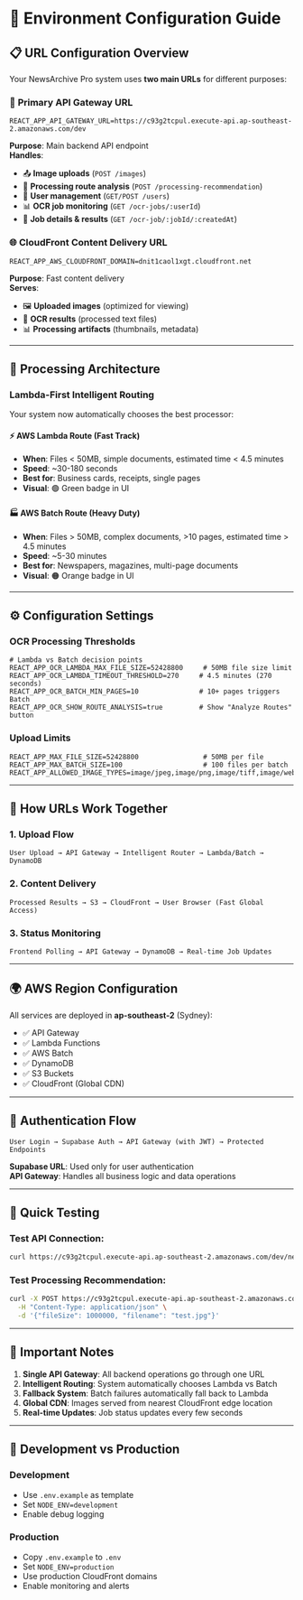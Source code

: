 # 🔧 Environment Configuration Guide

## 📋 URL Configuration Overview

Your NewsArchive Pro system uses **two main URLs** for different purposes:

### 🚀 **Primary API Gateway URL**
```
REACT_APP_API_GATEWAY_URL=https://c93g2tcpul.execute-api.ap-southeast-2.amazonaws.com/dev
```

**Purpose**: Main backend API endpoint  
**Handles**:
- 📤 **Image uploads** (`POST /images`)
- 🧠 **Processing route analysis** (`POST /processing-recommendation`)  
- 👥 **User management** (`GET/POST /users`)
- 📊 **OCR job monitoring** (`GET /ocr-jobs/:userId`)
- 📄 **Job details & results** (`GET /ocr-job/:jobId/:createdAt`)

### 🌐 **CloudFront Content Delivery URL**
```
REACT_APP_AWS_CLOUDFRONT_DOMAIN=dnit1caol1xgt.cloudfront.net
```

**Purpose**: Fast content delivery  
**Serves**:
- 🖼️ **Uploaded images** (optimized for viewing)
- 📝 **OCR results** (processed text files)
- 📊 **Processing artifacts** (thumbnails, metadata)

---

## 🔄 Processing Architecture

### **Lambda-First Intelligent Routing**

Your system now automatically chooses the best processor:

#### ⚡ **AWS Lambda Route** (Fast Track)
- **When**: Files < 50MB, simple documents, estimated time < 4.5 minutes
- **Speed**: ~30-180 seconds
- **Best for**: Business cards, receipts, single pages
- **Visual**: 🟢 Green badge in UI

#### 🏭 **AWS Batch Route** (Heavy Duty)  
- **When**: Files > 50MB, complex documents, >10 pages, estimated time > 4.5 minutes
- **Speed**: ~5-30 minutes
- **Best for**: Newspapers, magazines, multi-page documents
- **Visual**: 🟠 Orange badge in UI

---

## ⚙️ Configuration Settings

### **OCR Processing Thresholds**
```env
# Lambda vs Batch decision points
REACT_APP_OCR_LAMBDA_MAX_FILE_SIZE=52428800     # 50MB file size limit
REACT_APP_OCR_LAMBDA_TIMEOUT_THRESHOLD=270     # 4.5 minutes (270 seconds)
REACT_APP_OCR_BATCH_MIN_PAGES=10               # 10+ pages triggers Batch
REACT_APP_OCR_SHOW_ROUTE_ANALYSIS=true         # Show "Analyze Routes" button
```

### **Upload Limits**
```env
REACT_APP_MAX_FILE_SIZE=52428800                # 50MB per file
REACT_APP_MAX_BATCH_SIZE=100                    # 100 files per batch
REACT_APP_ALLOWED_IMAGE_TYPES=image/jpeg,image/png,image/tiff,image/webp,image/bmp,image/gif
```

---

## 🔗 How URLs Work Together

### **1. Upload Flow**
```
User Upload → API Gateway → Intelligent Router → Lambda/Batch → DynamoDB
```

### **2. Content Delivery**
```
Processed Results → S3 → CloudFront → User Browser (Fast Global Access)
```

### **3. Status Monitoring**
```
Frontend Polling → API Gateway → DynamoDB → Real-time Job Updates
```

---

## 🌍 AWS Region Configuration

All services are deployed in **ap-southeast-2** (Sydney):
- ✅ API Gateway
- ✅ Lambda Functions  
- ✅ AWS Batch
- ✅ DynamoDB
- ✅ S3 Buckets
- ✅ CloudFront (Global CDN)

---

## 🔐 Authentication Flow

```
User Login → Supabase Auth → API Gateway (with JWT) → Protected Endpoints
```

**Supabase URL**: Used only for user authentication  
**API Gateway**: Handles all business logic and data operations

---

## 🎯 Quick Testing

### Test API Connection:
```bash
curl https://c93g2tcpul.execute-api.ap-southeast-2.amazonaws.com/dev/newsarchivepro
```

### Test Processing Recommendation:
```bash
curl -X POST https://c93g2tcpul.execute-api.ap-southeast-2.amazonaws.com/dev/processing-recommendation \
  -H "Content-Type: application/json" \
  -d '{"fileSize": 1000000, "filename": "test.jpg"}'
```

---

## 🚨 Important Notes

1. **Single API Gateway**: All backend operations go through one URL
2. **Intelligent Routing**: System automatically chooses Lambda vs Batch
3. **Fallback System**: Batch failures automatically fall back to Lambda
4. **Global CDN**: Images served from nearest CloudFront edge location
5. **Real-time Updates**: Job status updates every few seconds

---

## 🔧 Development vs Production

### **Development**
- Use `.env.example` as template
- Set `NODE_ENV=development`
- Enable debug logging

### **Production**  
- Copy `.env.example` to `.env`
- Set `NODE_ENV=production`
- Use production CloudFront domains
- Enable monitoring and alerts